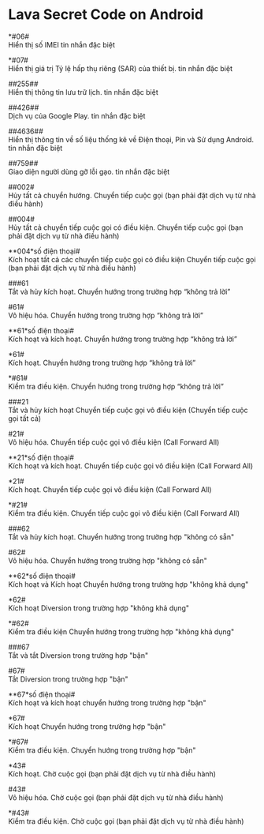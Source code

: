 Lava Secret Code on Android 
==

*#06# <br> 
Hiển thị số IMEI tin nhắn đặc biệt

*#07# <br>
Hiển thị giá trị Tỷ lệ hấp thụ riêng (SAR) của thiết bị. tin nhắn đặc biệt

*#*#255#*#* <br>
Hiển thị thông tin lưu trữ lịch. tin nhắn đặc biệt

*#*#426#*#* <br>
Dịch vụ của Google Play. tin nhắn đặc biệt

*#*#4636#*#* <br>
Hiển thị thông tin về số liệu thống kê về Điện thoại, Pin và Sử dụng Android. tin nhắn đặc biệt

*#*#759#*#* <br>
Giao diện người dùng gỡ lỗi gạo. tin nhắn đặc biệt

##002# <br>
Hủy tất cả chuyển hướng. Chuyển tiếp cuộc gọi (bạn phải đặt dịch vụ từ nhà điều hành)

##004# <br>
Hủy tất cả chuyển tiếp cuộc gọi có điều kiện. Chuyển tiếp cuộc gọi (bạn phải đặt dịch vụ từ nhà điều hành)

**004*số điện thoại# <br>
Kích hoạt tất cả các chuyển tiếp cuộc gọi có điều kiện Chuyển tiếp cuộc gọi (bạn phải đặt dịch vụ từ nhà điều hành)

###61 <br>
Tắt và hủy kích hoạt. Chuyển hướng trong trường hợp “không trả lời”

#61# <br>
Vô hiệu hóa. Chuyển hướng trong trường hợp “không trả lời”

**61*số điện thoại# <br>
Kích hoạt và kích hoạt. Chuyển hướng trong trường hợp “không trả lời” 

*61# <br>
Kích hoạt. Chuyển hướng trong trường hợp “không trả lời”

*#61# <br>
Kiểm tra điều kiện. Chuyển hướng trong trường hợp “không trả lời”

###21 <br>
Tắt và hủy kích hoạt Chuyển tiếp cuộc gọi vô điều kiện (Chuyển tiếp cuộc gọi tất cả)

#21# <br>
Vô hiệu hóa. Chuyển tiếp cuộc gọi vô điều kiện (Call Forward All) 

**21*số điện thoại# <br>
Kích hoạt và kích hoạt. Chuyển tiếp cuộc gọi vô điều kiện (Call Forward All)

*21# <br>
Kích hoạt. Chuyển tiếp cuộc gọi vô điều kiện (Call Forward All)

*#21# <br>
Kiểm tra điều kiện. Chuyển tiếp cuộc gọi vô điều kiện (Call Forward All)

###62 <br>
Tắt và hủy kích hoạt. Chuyển hướng trong trường hợp "không có sẵn" 

#62# <br>
Vô hiệu hóa. Chuyển hướng trong trường hợp "không có sẵn"

**62*số điện thoại# <br>
Kích hoạt và Kích hoạt Chuyển hướng trong trường hợp "không khả dụng"

*62# <br>
Kích hoạt Diversion trong trường hợp "không khả dụng"

*#62# <br>
Kiểm tra điều kiện Chuyển hướng trong trường hợp "không khả dụng" 

###67 <br>
Tắt và tắt Diversion trong trường hợp "bận"

#67# <br>
Tắt Diversion trong trường hợp "bận"

**67*số điện thoại# <br>
Kích hoạt và kích hoạt chuyển hướng trong trường hợp "bận"

*67# <br>
Kích hoạt Chuyển hướng trong trường hợp "bận" 

*#67# <br>
Kiểm tra điều kiện. Chuyển hướng trong trường hợp "bận"

*43# <br>
Kích hoạt. Chờ cuộc gọi (bạn phải đặt dịch vụ từ nhà điều hành)

#43# <br>
Vô hiệu hóa. Chờ cuộc gọi (bạn phải đặt dịch vụ từ nhà điều hành)

*#43# <br>
Kiểm tra điều kiện. Chờ cuộc gọi (bạn phải đặt dịch vụ từ nhà điều hành)



